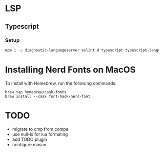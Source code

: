 # LSP

## Typescript

### Setup

```bash
npm i -g diagnostic-languageserver eslint_d typescript typescript-language-server prettier
```

# Installing Nerd Fonts on MacOS

To install with Homebrew, run the following commands:
```
brew tap homebrew/cask-fonts
brew install --cask font-hack-nerd-font
```

# TODO
* migrate to cmp from compe
* use null-ls for lua formating
* add TODO plugin
* configure mason
